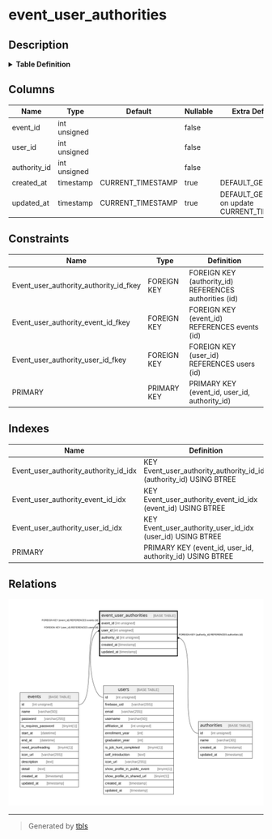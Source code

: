 # event_user_authorities

## Description

<details>
<summary><strong>Table Definition</strong></summary>

```sql
CREATE TABLE `event_user_authorities` (
  `event_id` int unsigned NOT NULL,
  `user_id` int unsigned NOT NULL,
  `authority_id` int unsigned NOT NULL,
  `created_at` timestamp NULL DEFAULT CURRENT_TIMESTAMP,
  `updated_at` timestamp NULL DEFAULT CURRENT_TIMESTAMP ON UPDATE CURRENT_TIMESTAMP,
  PRIMARY KEY (`event_id`,`user_id`,`authority_id`),
  KEY `Event_user_authority_event_id_idx` (`event_id`),
  KEY `Event_user_authority_authority_id_idx` (`authority_id`),
  KEY `Event_user_authority_user_id_idx` (`user_id`),
  CONSTRAINT `Event_user_authority_authority_id_fkey` FOREIGN KEY (`authority_id`) REFERENCES `authorities` (`id`) ON DELETE RESTRICT ON UPDATE CASCADE,
  CONSTRAINT `Event_user_authority_event_id_fkey` FOREIGN KEY (`event_id`) REFERENCES `events` (`id`) ON DELETE RESTRICT ON UPDATE CASCADE,
  CONSTRAINT `Event_user_authority_user_id_fkey` FOREIGN KEY (`user_id`) REFERENCES `users` (`id`) ON DELETE RESTRICT ON UPDATE CASCADE
) ENGINE=InnoDB DEFAULT CHARSET=utf8mb4 COLLATE=utf8mb4_general_ci
```

</details>

## Columns

| Name | Type | Default | Nullable | Extra Definition | Children | Parents | Comment |
| ---- | ---- | ------- | -------- | ---------------- | -------- | ------- | ------- |
| event_id | int unsigned |  | false |  |  | [events](events.md) |  |
| user_id | int unsigned |  | false |  |  | [users](users.md) |  |
| authority_id | int unsigned |  | false |  |  | [authorities](authorities.md) |  |
| created_at | timestamp | CURRENT_TIMESTAMP | true | DEFAULT_GENERATED |  |  |  |
| updated_at | timestamp | CURRENT_TIMESTAMP | true | DEFAULT_GENERATED on update CURRENT_TIMESTAMP |  |  |  |

## Constraints

| Name | Type | Definition |
| ---- | ---- | ---------- |
| Event_user_authority_authority_id_fkey | FOREIGN KEY | FOREIGN KEY (authority_id) REFERENCES authorities (id) |
| Event_user_authority_event_id_fkey | FOREIGN KEY | FOREIGN KEY (event_id) REFERENCES events (id) |
| Event_user_authority_user_id_fkey | FOREIGN KEY | FOREIGN KEY (user_id) REFERENCES users (id) |
| PRIMARY | PRIMARY KEY | PRIMARY KEY (event_id, user_id, authority_id) |

## Indexes

| Name | Definition |
| ---- | ---------- |
| Event_user_authority_authority_id_idx | KEY Event_user_authority_authority_id_idx (authority_id) USING BTREE |
| Event_user_authority_event_id_idx | KEY Event_user_authority_event_id_idx (event_id) USING BTREE |
| Event_user_authority_user_id_idx | KEY Event_user_authority_user_id_idx (user_id) USING BTREE |
| PRIMARY | PRIMARY KEY (event_id, user_id, authority_id) USING BTREE |

## Relations

![er](event_user_authorities.svg)

---

> Generated by [tbls](https://github.com/k1LoW/tbls)

